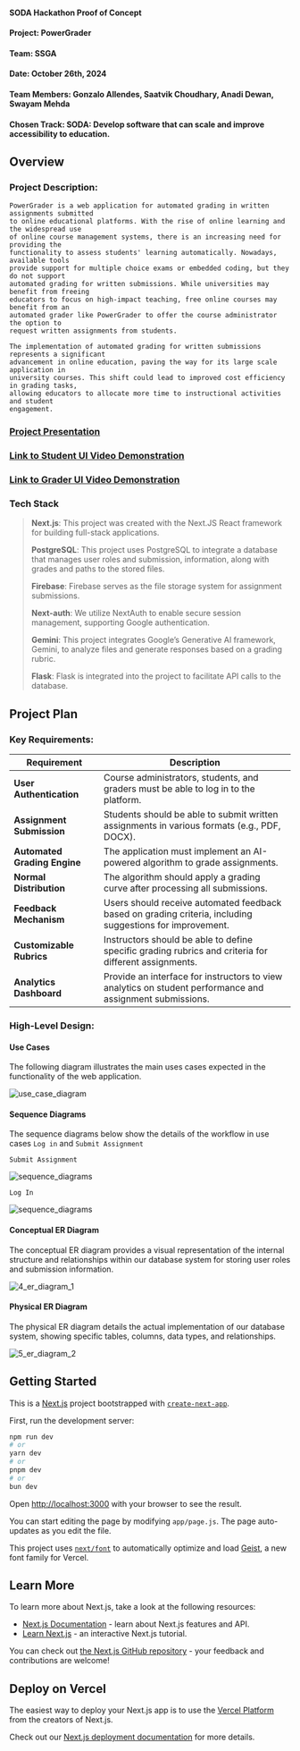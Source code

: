 #### SODA Hackathon Proof of Concept
#### Project: PowerGrader
#### Team: SSGA
#### Date: October 26th, 2024
#### Team Members: Gonzalo Allendes, Saatvik Choudhary, Anadi Dewan, Swayam Mehda
#### Chosen Track: SODA: Develop software that can scale and improve accessibility to education.

## Overview

### Project Description:

    PowerGrader is a web application for automated grading in written assignments submitted 
    to online educational platforms. With the rise of online learning and the widespread use 
    of online course management systems, there is an increasing need for providing the
    functionality to assess students' learning automatically. Nowadays, available tools 
    provide support for multiple choice exams or embedded coding, but they do not support
    automated grading for written submissions. While universities may benefit from freeing
    educators to focus on high-impact teaching, free online courses may benefit from an 
    automated grader like PowerGrader to offer the course administrator the option to 
    request written assignments from students. 

    The implementation of automated grading for written submissions represents a significant 
    advancement in online education, paving the way for its large scale application in 
    university courses. This shift could lead to improved cost efficiency in grading tasks,
    allowing educators to allocate more time to instructional activities and student 
    engagement.

### [Project Presentation](https://gamma.app/docs/PowerGrader-29m054unrf8q5xa)

### [Link to Student UI Video Demonstration](https://youtu.be/aIbw28HNHtk)

### [Link to Grader UI Video Demonstration](https://youtu.be/bIsMBDr6Y_U)

### Tech Stack

> **Next.js**: This project was created with the Next.JS React framework for building full-stack applications.
>
> **PostgreSQL**: This project uses PostgreSQL to integrate a database that manages user roles and submission,
> information, along with grades and paths to the stored files.
>
> **Firebase**: Firebase serves as the file storage system for assignment submissions.
>
> **Next-auth**: We utilize NextAuth to enable secure session management, supporting Google authentication.
>
> **Gemini**: This project integrates Google’s Generative AI framework, Gemini, to analyze files
> and generate responses based on a grading rubric.
>
> **Flask**: Flask is integrated into the project to facilitate API calls to the database.

## Project Plan

### Key Requirements:

| **Requirement**              | **Description**                                                                                              |
|------------------------------|--------------------------------------------------------------------------------------------------------------|
| **User Authentication**      | Course administrators, students, and graders must be able to log in to the platform.                         |
| **Assignment Submission**    | Students should be able to submit written assignments in various formats (e.g., PDF, DOCX).                  |
| **Automated Grading Engine** | The application must implement an AI-powered algorithm to grade assignments.                                 |
| **Normal Distribution**      | The algorithm should apply a grading curve after processing all submissions.                                                      |
| **Feedback Mechanism**       | Users should receive automated feedback based on grading criteria, including suggestions for improvement.    |
| **Customizable Rubrics**     | Instructors should be able to define specific grading rubrics and criteria for different assignments.        |
| **Analytics Dashboard**      | Provide an interface for instructors to view analytics on student performance and assignment submissions.    |

### High-Level Design:

#### Use Cases

The following diagram illustrates the main uses cases expected in the functionality of the web application.

![use_case_diagram](/images/1_use_case_diagram.png)

#### Sequence Diagrams

The sequence diagrams below show the details of the workflow in use cases ```Log in``` and ```Submit Assignment```

    Submit Assignment

![sequence_diagrams](/images/2_sequence_1.png)

    Log In

![sequence_diagrams](/images/3_sequence_2.png)

#### Conceptual ER Diagram

The conceptual ER diagram provides a visual representation of the internal structure and
relationships within our database system for storing user roles and submission information.

![4_er_diagram_1](/images/4_er_diagram_1.png)

#### Physical ER Diagram

The physical ER diagram details the actual implementation of our database system, showing specific tables, columns,
data types, and relationships.

![5_er_diagram_2](/images/5_er_diagram_2.png)

## Getting Started

This is a [Next.js](https://nextjs.org) project bootstrapped with [`create-next-app`](https://github.com/vercel/next.js/tree/canary/packages/create-next-app).

First, run the development server:

```bash
npm run dev
# or
yarn dev
# or
pnpm dev
# or
bun dev
```

Open [http://localhost:3000](http://localhost:3000) with your browser to see the result.

You can start editing the page by modifying `app/page.js`. The page auto-updates as you edit the file.

This project uses [`next/font`](https://nextjs.org/docs/app/building-your-application/optimizing/fonts) to automatically optimize and load [Geist](https://vercel.com/font), a new font family for Vercel.

## Learn More

To learn more about Next.js, take a look at the following resources:

- [Next.js Documentation](https://nextjs.org/docs) - learn about Next.js features and API.
- [Learn Next.js](https://nextjs.org/learn) - an interactive Next.js tutorial.

You can check out [the Next.js GitHub repository](https://github.com/vercel/next.js) - your feedback and contributions are welcome!

## Deploy on Vercel

The easiest way to deploy your Next.js app is to use the [Vercel Platform](https://vercel.com/new?utm_medium=default-template&filter=next.js&utm_source=create-next-app&utm_campaign=create-next-app-readme) from the creators of Next.js.

Check out our [Next.js deployment documentation](https://nextjs.org/docs/app/building-your-application/deploying) for more details.
